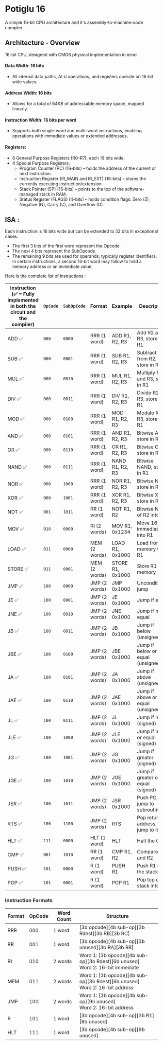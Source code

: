 # Potiglu 16
A simple 16-bit CPU architecture and it's assembly-to-machine-code compiler

## Architecture - Overview

16-bit CPU, designed with CMOS physical implementation in mind.

#### Data Width: 16 bits
- All internal data paths, ALU operations, and registers operate on 16-bit wide values.

#### Address Width: 16 bits
- Allows for a total of 64KB of addressable memory space, mapped linearly.

#### Instruction Width: 16 bits per word
- Supports both single-word and multi-word instructions, enabling operations with immediate values or extended addresses.

#### Registers:

- 8 General Purpose Registers (R0–R7), each 16 bits wide.
- 4 Special Purpose Registers:
  - Program Counter (PC) (16-bits) – holds the address of the current or next instruction. 
  - Instruction Register (IR_MAIN and IR_EXT) (16-bits) – stores the currently executing instruction/extension.
  - Stack Pointer (SP) (16-bits) – points to the top of the software-managed stack in RAM. 
  - Status Register (FLAGS) (4-bits) – holds condition flags: Zero (Z), Negative (N), Carry (C), and Overflow (O).

## ISA : 
Each instruction is 16 bits wide but can be extended to 32 bits in exceptional cases.
- The first 3 bits of the first word represent the Opcode.
- The next 4 bits represent the SubOpcode.
- The remaining 9 bits are used for operands, typically register identifiers.
  In certain instructions, a second 16-bit word may follow to hold a memory address or an immediate value.

Here is the complete list of instructions : 

| Instruction (✅ = Fully implemented<br/> in both the circuit and the compiler) | `OpCode` | `SubOpCode` | Format        | Example          | Description                       |
|-------------------------------------------------------------------------------|----------|-------------|---------------|------------------|-----------------------------------|
| ADD ✅                                                                         | `000`    | `0000`      | RRR (1 word)  | ADD R1, R2, R3   | Add R2 and R3, store in R1        |
| SUB ✅                                                                         | `000`    | `0001`      | RRR (1 word)  | SUB R1, R2, R3   | Subtract R3 from R2, store in R1  |
| MUL ✅                                                                         | `000`    | `0010`      | RRR (1 word)  | MUL R1, R2, R3   | Multiply R2 and R3, store in R1   |
| DIV ✅                                                                         | `000`    | `0011`      | RRR (1 word)  | DIV R1, R2, R3   | Divide R2 by R3, store in R1      |
| MOD ✅                                                                         | `000`    | `0100`      | RRR (1 word)  | MOD R1, R2, R3   | Modulo R2 % R3, store in R1       |
| AND ✅                                                                         | `000`    | `0101`      | RRR (1 word)  | AND R1, R2, R3   | Bitwise AND, store in R1          |
| OR ✅                                                                          | `000`    | `0110`      | RRR (1 word)  | OR R1, R2, R3    | Bitwise OR, store in R1           |
| NAND ✅                                                                        | `000`    | `0111`      | RRR (1 word)  | NAND R1, R2, R3  | Bitwise NAND, store in R1         |
| NOR ✅                                                                         | `000`    | `1000`      | RRR (1 word)  | NOR R1, R2, R3   | Bitwise NOR, store in R1          |
| XOR ✅                                                                         | `000`    | `1001`      | RRR (1 word)  | XOR R1, R2, R3   | Bitwise XOR, store in R1          |
| NOT ✅                                                                         | `001`    | `1011`      | RR (1 word)   | NOT R1, R2       | Bitwise NOT of R2 into R1         |
| MOV ✅                                                                         | `010`    | `0000`      | RI (2 words)  | MOV R1, 0x1234   | Move 16-bit immediate into R1     |
| LOAD ✅                                                                        | `011`    | `0000`      | MEM (2 words) | LOAD R1, 0x1000  | Load from memory to R1            |
| STORE ✅                                                                       | `011`    | `0001`      | MEM (2 words) | STORE R1, 0x1000 | Store R1 to memory                |
| JMP ✅                                                                         | `100`    | `0000`      | JMP (2 words) | JMP 0x1000       | Unconditional jump                |
| JE ✅                                                                          | `100`    | `0001`      | JMP (2 words) | JE 0x1000        | Jump if equal                     |
| JNE ✅                                                                         | `100`    | `0010`      | JMP (2 words) | JNE 0x1000       | Jump if not equal                 |
| JB ✅                                                                          | `100`    | `0011`      | JMP (2 words) | JB 0x1000        | Jump if below (unsigned)          |
| JBE ✅                                                                         | `100`    | `0100`      | JMP (2 words) | JBE 0x1000       | Jump if below or equal (unsigned) |
| JA ✅                                                                          | `100`    | `0101`      | JMP (2 words) | JA 0x1000        | Jump if above (unsigned)          |
| JAE ✅                                                                         | `100`    | `0110`      | JMP (2 words) | JAE 0x1000       | Jump if above or equal (unsigned) |
| JL ✅                                                                          | `100`    | `0111`      | JMP (2 words) | JL 0x1000        | Jump if less (signed)             |
| JLE ✅                                                                         | `100`    | `1000`      | JMP (2 words) | JLE 0x1000       | Jump if less or equal (signed)    |
| JG ✅                                                                          | `100`    | `1001`      | JMP (2 words) | JG 0x1000        | Jump if greater (signed)          |
| JGE ✅                                                                         | `100`    | `1010`      | JMP (2 words) | JGE 0x1000       | Jump if greater or equal (signed) |
| JSR ✅                                                                         | `100`    | `1011`      | JMP (2 words) | JSR 0x1000       | Push PC, jump to subroutine       |
| RTS ✅                                                                         | `100`    | `1100`      | JMP (2 words) | RTS              | Pop return address, jump to it    |
| HLT ✅                                                                         | `111`    | `0000`      | HLT (1 word)  | HLT              | Halt the CPU                      |
| CMP ✅                                                                         | `001`    | `1010`      | RR (1 word)   | CMP R1, R2       | Compare R1 and R2                 |
| PUSH ✅                                                                        | `101`    | `0000`      | R (1 word)    | PUSH R1          | Push R1 onto the stack            |
| POP ✅                                                                         | `101`    | `0001`      | R (1 word)    | POP R1           | Pop top of stack into R1          |

### Instruction Formats

| Format | OpCode | Word Count | Structure                                                                          |
|--------|--------|------------|------------------------------------------------------------------------------------|
| RRR    | 000    | 1 word     | [3b opcode][4b sub-op][3b Rdest][3b RB][3b RC]                                     |
| RR     | 001    | 1 word     | [3b opcode][4b sub-op][3b unused][3b RA][3b RB]                                    |
| RI     | 010    | 2 words    | Word 1: [3b opcode][4b sub-op][3b Rdest][6b unused]  <br> Word 2: 16-bit immediate |
| MEM    | 011    | 2 words    | Word 1: [3b opcode][4b sub-op][3b Rdest][6b unused]  <br> Word 2: 16-bit address   |
| JMP    | 100    | 2 words    | Word 1: [3b opcode][4b sub-op][9b unused]          <br> Word 2: 16-bit address     |
| R      | 101    | 1 word     | [3b opcode][4b sub-op][3b R1][6b unused]                                           |
| HLT    | 111    | 1 word     | [3b opcode][4b sub-op][9b unused]                                                  |